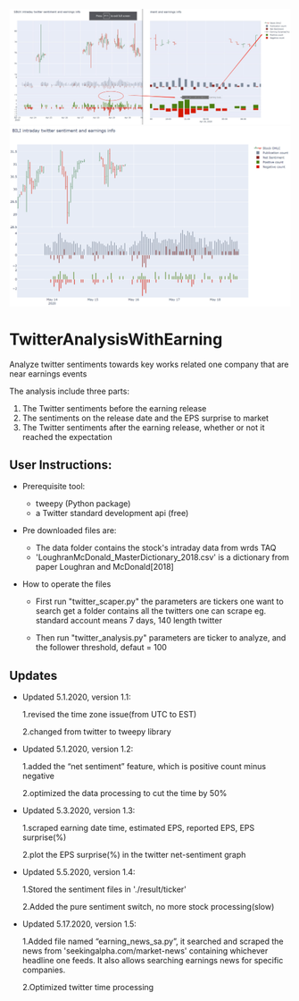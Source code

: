 ![](examples/SBUX.png)
![](examples/BILI.png)
# TwitterAnalysisWithEarning

Analyze twitter sentiments towards key works related one company that are near earnings events

The analysis include three parts:

1. The Twitter sentiments before the earning release
2. The sentiments on the release date and the EPS surprise to market
3. The Twitter sentiments after the earning release, whether or not it reached the expectation

## User Instructions:

* Prerequisite tool:

  * tweepy (Python package)
  * a Twitter standard development api (free)

* Pre downloaded files are:

  * The data folder contains the stock's intraday data from wrds TAQ
  * 'LoughranMcDonald_MasterDictionary_2018.csv' is a dictionary from paper Loughran and McDonald[2018]

* How to operate the files

  * First run "twitter_scaper.py"
    the parameters are tickers one want to search
    get a folder contains all the twitters one can scrape eg. standard account means 7 days, 140 length twitter

  * Then run "twitter_analysis.py"
    parameters are ticker to analyze, and the follower threshold, defaut = 100

## Updates

* Updated 5.1.2020, version 1.1:

  1.revised the time zone issue(from UTC to EST)
  
  2.changed from twitter to tweepy library

* Updated 5.1.2020, version 1.2:

  1.added the “net sentiment” feature, which is positive count minus negative
  
  2.optimized the data processing to cut the time by 50% 

* Updated 5.3.2020, version 1.3:

  1.scraped earning date time, estimated EPS, reported EPS, EPS surprise(%)
  
  2.plot the EPS surprise(%) in the twitter net-sentiment graph

* Updated 5.5.2020, version 1.4:

  1.Stored the sentiment files in './result/ticker'
  
  2.Added the pure sentiment switch, no more stock processing(slow)

* Updated 5.17.2020, version 1.5:

  1.Added file named “earning_news_sa.py”, it searched and scraped the news from 'seekingalpha.com/market-news' containing whichever headline one feeds. It also allows searching earnings news for specific companies.
  
  2.Optimized twitter time processing
